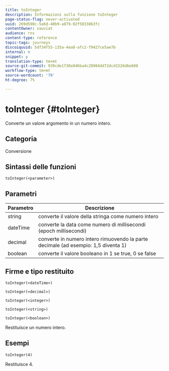 ```yaml
---
title: toInteger
description: Informazioni sulla funzione toInteger
page-status-flag: never-activated
uuid: 269d590c-5a6d-40b9-a879-02f5033863fc
contentOwner: sauviat
audience: rns
content-type: reference
topic-tags: journeys
discoiquuid: 5df34f55-135a-4ea8-afc2-f9427ce5ae7b
internal: n
snippet: y
translation-type: tm+mt
source-git-commit: 939cde1f30a946ba4c20984dd72dcd1526d6e608
workflow-type: tm+mt
source-wordcount: '70'
ht-degree: 7%

---
```



# toInteger {#toInteger}

Converte un valore argomento in un numero intero.

## Categoria

Conversione

## Sintassi delle funzioni

`toInteger(<parameter>)`

## Parametri

| Parametro | Descrizione |
|--- |--- |
| string | converte il valore della stringa come numero intero |
| dateTime | converte la data come numero di millisecondi (epoch millisecondi) |
| decimal | converte in numero intero rimuovendo la parte decimale (ad esempio: 1,5 diventa 1) |
| boolean | converte il valore booleano in 1 se true, 0 se false |

## Firme e tipo restituito

`toInteger(<dateTime>)`

`toInteger(<decimal>)`

`toInteger(<integer>)`

`toInteger(<string>)`

`toInteger(<boolean>)`

Restituisce un numero intero.

## Esempi

`toInteger(4)`

Restituisce 4.
